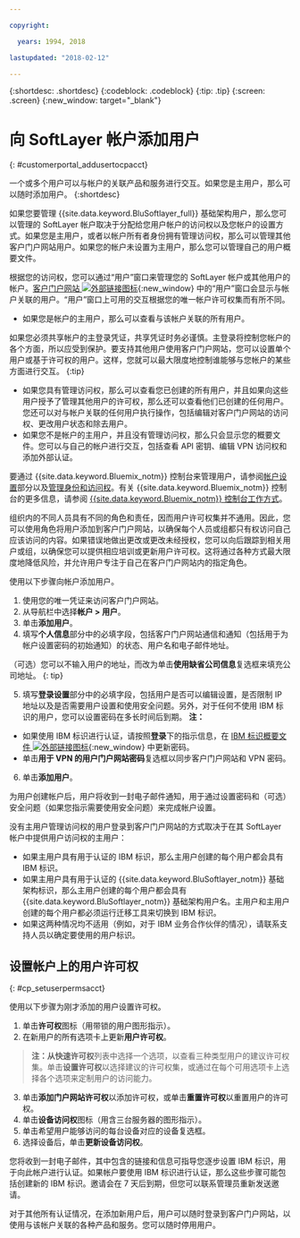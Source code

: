 ```yaml
---

copyright:

  years: 1994, 2018

lastupdated: "2018-02-12"

---
```


{:shortdesc: .shortdesc}
{:codeblock: .codeblock}
{:tip: .tip}
{:screen: .screen}
{:new_window: target="_blank"}


# 向 SoftLayer 帐户添加用户
{: #customerportal_addusertocpacct}

一个或多个用户可以与帐户的关联产品和服务进行交互。如果您是主用户，那么可以随时添加用户。
{:shortdesc}

如果您要管理 {{site.data.keyword.BluSoftlayer_full}} 基础架构用户，那么您可以管理的 SoftLayer 帐户取决于分配给您用户帐户的访问权以及您帐户的设置方式。如果您是主用户，或者以帐户所有者身份拥有管理访问权，那么可以管理其他客户门户网站用户。如果您的帐户未设置为主用户，那么您可以管理自己的用户概要文件。

根据您的访问权，您可以通过“用户”窗口来管理您的 SoftLayer 帐户或其他用户的帐户。[客户门户网站 ![外部链接图标](../icons/launch-glyph.svg)](https://control.softlayer.com/){:new_window} 中的“用户”窗口会显示与帐户关联的用户。“用户”窗口上可用的交互根据您的唯一帐户许可权集而有所不同。
  * 如果您是帐户的主用户，那么可以查看与该帐户关联的所有用户。

  如果您必须共享帐户的主登录凭证，共享凭证时务必谨慎。主登录将控制您帐户的各个方面，所以应受到保护。要支持其他用户使用客户门户网站，您可以设置单个用户或基于许可权的用户。这样，您就可以最大限度地控制谁能够与您帐户的某些方面进行交互。
{:tip}
  * 如果您具有管理访问权，那么可以查看您已创建的所有用户，并且如果向这些用户授予了管理其他用户的许可权，那么还可以查看他们已创建的任何用户。您还可以对与帐户关联的任何用户执行操作，包括编辑对客户门户网站的访问权、更改用户状态和除去用户。
  * 如果您不是帐户的主用户，并且没有管理访问权，那么只会显示您的概要文件。您可以与自己的帐户进行交互，包括查看 API 密钥、编辑 VPN 访问权和添加外部认证。

要通过 {{site.data.keyword.Bluemix_notm}} 控制台来管理用户，请参阅[帐户设置](/docs/account/adminpublic.html#signing-up-for-ibm-cloud)部分以及[管理身份和访问权](/docs/iam/quickstart.html#getstarted)。有关 {{site.data.keyword.Bluemix_notm}} 控制台的更多信息，请参阅 [{{site.data.keyword.Bluemix_notm}} 控制台工作方式](/docs/overview/ui.html#ui)。

组织内的不同人员具有不同的角色和责任，因而用户许可权集并不通用。因此，您可以使用角色将用户添加到客户门户网站，以确保每个人员或组都只有权访问自己应该访问的内容。如果错误地做出更改或更改未经授权，您可以向后跟踪到相关用户或组，以确保您可以提供相应培训或更新用户许可权。这将通过各种方式最大限度地降低风险，并允许用户专注于自己在客户门户网站内的指定角色。

使用以下步骤向帐户添加用户。

1. 使用您的唯一凭证来访问客户门户网站。
2. 从导航栏中选择**帐户 > 用户**。
3. 单击**添加用户**。
4. 填写**个人信息**部分中的必填字段，包括客户门户网站通信和通知（包括用于为帐户设置密码的初始通知）的状态、用户名和电子邮件地址。

  （可选）您可以不输入用户的地址，而改为单击**使用缺省公司信息**复选框来填充公司地址。
  {: tip}

5. 填写**登录设置**部分中的必填字段，包括用户是否可以编辑设置，是否限制 IP 地址以及是否需要用户设置和使用安全问题。另外，对于任何不使用 IBM 标识的用户，您可以设置密码在多长时间后到期。
**注：**
* 如果使用 IBM 标识进行认证，请按照**登录**下的指示信息，在 [IBM 标识概要文件 ![外部链接图标](../icons/launch-glyph.svg)](https://www.ibm.com/account/profile){:new_window} 中更新密码。
* 单击**用于 VPN 的用户门户网站密码**复选框以同步客户门户网站和 VPN 密码。
6. 单击**添加用户**。

为用户创建帐户后，用户将收到一封电子邮件通知，用于通过设置密码和（可选）安全问题（如果您指示需要使用安全问题）来完成帐户设置。

没有主用户管理访问权的用户登录到客户门户网站的方式取决于在其 SoftLayer 帐户中提供用户访问权的主用户：
  * 如果主用户具有用于认证的 IBM 标识，那么主用户创建的每个用户都会具有 IBM 标识。
  * 如果主用户具有用于认证的 {{site.data.keyword.BluSoftlayer_notm}} 基础架构标识，那么主用户创建的每个用户都会具有 {{site.data.keyword.BluSoftlayer_notm}} 基础架构用户名。主用户和主用户创建的每个用户都必须运行迁移工具来切换到 IBM 标识。
  * 如果这两种情况均不适用（例如，对于 IBM 业务合作伙伴的情况），请联系支持人员以确定要使用的用户标识。

## 设置帐户上的用户许可权
{: #cp_setuserpermsacct}

使用以下步骤为刚才添加的用户设置许可权。

1. 单击**许可权**图标（用带锁的用户图形指示）。
2. 在新用户的所有选项卡上更新**用户许可权**。
> **注：**从**快速许可权**列表中选择一个选项，以查看三种类型用户的建议许可权集。单击**设置许可权**以选择建议的许可权集，或通过在每个可用选项卡上选择各个选项来定制用户的访问能力。
3. 单击**添加门户网站许可权**以添加许可权，或单击**重置许可权**以重置用户的许可权。
4. 单击**设备访问权**图标（用含三台服务器的图形指示）。
5. 单击希望用户能够访问的每台设备对应的设备复选框。
6. 选择设备后，单击**更新设备访问权**。

您将收到一封电子邮件，其中包含的链接和信息可指导您逐步设置 IBM 标识，用于向此帐户进行认证。如果帐户要使用 IBM 标识进行认证，那么这些步骤可能包括创建新的 IBM 标识。邀请会在 7 天后到期，但您可以联系管理员重新发送邀请。

对于其他所有认证情况，在添加新用户后，用户可以随时登录到客户门户网站，以使用与该帐户关联的各种产品和服务。您可以随时停用用户。
